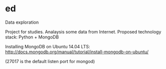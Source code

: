 # ed
Data exploration

Project for studies. Analaysis some data from Internet.
Proposed technology stack: Python + MongoDB

Installing MongoDB on Ubuntu 14.04 LTS:
http://docs.mongodb.org/manual/tutorial/install-mongodb-on-ubuntu/

(27017 is the default listen port for mongod)

